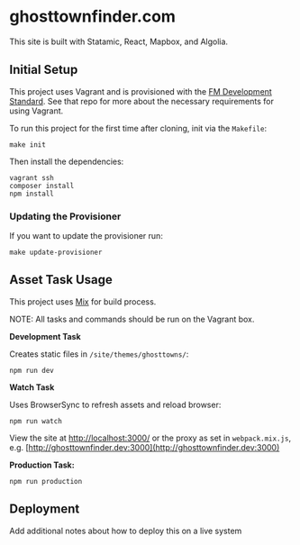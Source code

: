 # ghosttownfinder.com

This site is built with Statamic, React, Mapbox, and Algolia.

## Initial Setup

This project uses Vagrant and is provisioned with the [FM Development Standard](https://github.com/fostermadeco/development-standard). See that repo for more about the necessary requirements for using Vagrant.

To run this project for the first time after cloning, init via the `Makefile`:

```
make init
```

Then install the dependencies:
```
vagrant ssh
composer install
npm install
```

### Updating the Provisioner

If you want to update the provisioner run:

```
make update-provisioner
```

## Asset Task Usage

This project uses [Mix](https://laravel.com/docs/master/mix) for build process.

NOTE: All tasks and commands should be run on the Vagrant box.

**Development Task**

Creates static files in `/site/themes/ghosttowns/`:
```
npm run dev
```

**Watch Task**

Uses BrowserSync to refresh assets and reload browser:
```
npm run watch
```

View the site at [http://localhost:3000/](http://localhost:3000/) or the proxy as set in `webpack.mix.js`, e.g. [http://ghosttownfinder.dev:3000](http://ghosttownfinder.dev:3000)

**Production Task:**
```
npm run production
```

## Deployment

Add additional notes about how to deploy this on a live system
